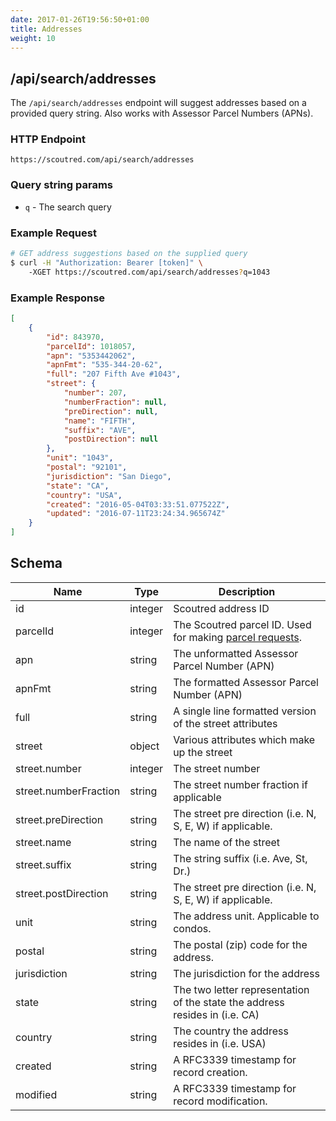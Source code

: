 ```yaml
---
date: 2017-01-26T19:56:50+01:00
title: Addresses
weight: 10
---
```


## /api/search/addresses

The `/api/search/addresses` endpoint will suggest addresses based on a provided query string. Also works with Assessor Parcel Numbers (APNs).

### HTTP Endpoint

`https://scoutred.com/api/search/addresses`

### Query string params

* `q` - The search query

### Example Request

```bash
# GET address suggestions based on the supplied query
$ curl -H "Authorization: Bearer [token]" \ 
	-XGET https://scoutred.com/api/search/addresses?q=1043
```

### Example Response
```json
[
    {
        "id": 843970,
        "parcelId": 1018057,
        "apn": "5353442062",
        "apnFmt": "535-344-20-62",
        "full": "207 Fifth Ave #1043",
        "street": {
            "number": 207,
            "numberFraction": null,
            "preDirection": null,
            "name": "FIFTH",
            "suffix": "AVE",
            "postDirection": null
        },
        "unit": "1043",
        "postal": "92101",
        "jurisdiction": "San Diego",
        "state": "CA",
        "country": "USA",
        "created": "2016-05-04T03:33:51.077522Z",
        "updated": "2016-07-11T23:24:34.965674Z"
    }
]
```

## Schema

| Name                  	| Type    	| Description                                                                 	       |
|-----------------------	|---------	|-----------------------------------------------------------------------------------   |
| id                    	| integer 	| Scoutred address ID                                                         	       |
| parcelId              	| integer 	| The Scoutred parcel ID. Used for making [parcel requests](/parcels/#api-parcels-id). |
| apn                   	| string  	| The unformatted Assessor Parcel Number (APN)                                         |
| apnFmt                	| string  	| The formatted Assessor Parcel Number (APN)                                           |
| full                  	| string  	| A single line formatted version of the street attributes                             |
| street                	| object  	| Various attributes which make up the street                                          |
| street.number         	| integer 	| The street number                                                                    |
| street.numberFraction 	| string  	| The street number fraction if applicable                                             |
| street.preDirection   	| string  	| The street pre direction (i.e. N, S, E, W) if applicable.                            |
| street.name           	| string  	| The name of the street                                                               |
| street.suffix         	| string  	| The string suffix (i.e. Ave, St, Dr.)                                                |
| street.postDirection  	| string  	| The street pre direction (i.e. N, S, E, W) if applicable.                            |
| unit                  	| string  	| The address unit. Applicable to condos.                                              |
| postal                	| string  	| The postal (zip) code for the address.                                               |
| jurisdiction          	| string  	| The jurisdiction for the address                                                     |
| state                 	| string  	| The two letter representation of the state the address resides in (i.e. CA) 	       |
| country               	| string  	| The country the address resides in (i.e. USA)                                        |
| created               	| string  	| A RFC3339 timestamp for record creation.                                    	       |
| modified              	| string  	| A RFC3339 timestamp for record modification.                                         |